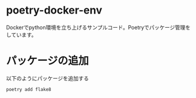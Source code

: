 # poetry-docker-env
Dockerでpython環境を立ち上げるサンプルコード。Poetryでパッケージ管理をしています。

# パッケージの追加
以下のようにパッケージを追加する  
```
poetry add flake8
```

